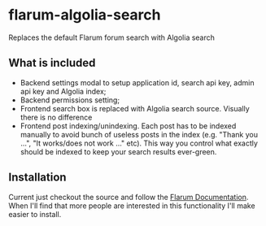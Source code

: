 # flarum-algolia-search
Replaces the default Flarum forum search with Algolia search

## What is included

- Backend settings modal to setup application id, search api key, admin api key and Algolia index;
- Backend permissions setting;
- Frontend search box is replaced with Algolia search source. Visually there is no difference
- Frontend post indexing/unindexing. Each post has to be indexed manually to avoid bunch of useless posts in the index (e.g. "Thank you ...", "It works/does not work ..." etc). This way you control what exactly should be indexed to keep your search results ever-green.

## Installation

Current just checkout the source and follow the [Flarum Documentation](https://flarum.org/docs/extend/start.html). When I'll find that more people are interested in this functionality I'll make easier to install.